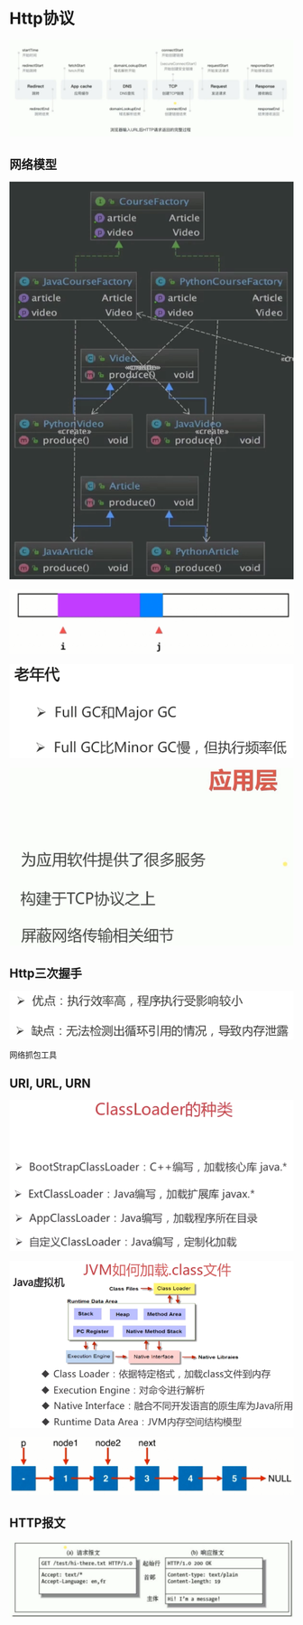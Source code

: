 # Http协议

![](../.gitbook/assets/image%20%2852%29.png)

## 网络模型

![](../.gitbook/assets/image%20%284%29.png)

![](../.gitbook/assets/image%20%2839%29.png)

![](../.gitbook/assets/image%20%2812%29.png)



![](../.gitbook/assets/image%20%2857%29.png)

## Http三次握手

![](../.gitbook/assets/image%20%2842%29.png)

网络抓包工具

## URI, URL, URN

![](../.gitbook/assets/image%20%2827%29.png)

![](../.gitbook/assets/image%20%2849%29.png)

![](../.gitbook/assets/image%20%2815%29.png)

## HTTP报文

![](../.gitbook/assets/image%20%2856%29.png)

